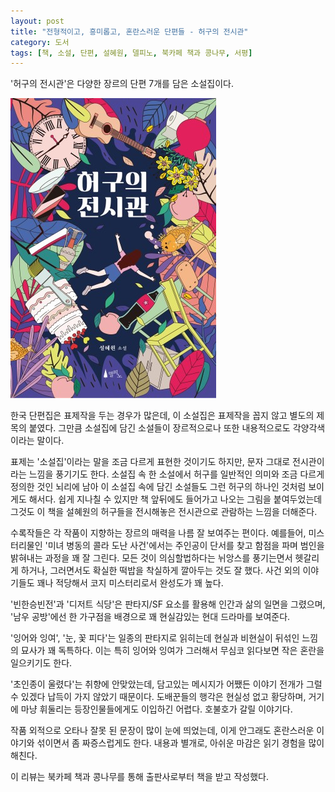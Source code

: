 ```yaml
---
layout: post
title: "전형적이고, 흥미롭고, 혼란스러운 단편들 - 허구의 전시관"
category: 도서
tags: [책, 소설, 단편, 설혜원, 델피노, 북카페 책과 콩나무, 서평]
---
```


'허구의 전시관'은
다양한 장르의 단편 7개를 담은 소설집이다.

![표지](/images/fiction-exhibition-book-h480.jpg)

한국 단편집은 표제작을 두는 경우가 많은데,
이 소설집은 표제작을 꼽지 않고 별도의 제목의 붙였다.
그만큼 소설집에 담긴 소설들이 장르적으로나 또한 내용적으로도 각양각색이라는 말이다.

표제는 '소설집'이라는 말을 조금 다르게 표현한 것이기도 하지만,
문자 그대로 전시관이라는 느낌을 풍기기도 한다.
소설집 속 한 소설에서 허구를 일반적인 의미와 조금 다르게 정의한 것인 뇌리에 남아
이 소설집 속에 담긴 소설들도 그런 허구의 하나인 것처럼 보이게도 해서다.
쉽게 지나칠 수 있지만 책 앞뒤에도 들어가고 나오는 그림을 붙여두었는데
그것도 이 책을 설혜원의 허구들을 전시해놓은 전시관으로 관람하는 느낌을 더해준다.

수록작들은 각 작품이 지향하는 장르의 매력을 나름 잘 보여주는 편이다.
예를들어, 미스터리물인 '미녀 병동의 콜라 도난 사건'에서는
주인공이 단서를 찾고 함점을 파며 범인을 밝혀내는 과정을 꽤 잘 그린다.
모든 것이 의심할법하다는 뉘앙스를 풍기는면서 헷갈리게 하거나,
그러면서도 확실한 떡밥을 착실하게 깔아두는 것도 잘 했다.
사건 외의 이야기들도 꽤나 적당해서 코지 미스터리로서 완성도가 꽤 높다.

'빈한승빈전'과 '디저트 식당'은 판타지/SF 요소를 활용해 인간과 삶의 일면을 그렸으며,
'남우 공방'에선 한 가구점을 배경으로 꽤 현실감있는 현대 드라마를 보여준다.

'잉어와 잉여', '눈, 꽃 피다'는 일종의 판타지로 읽히는데
현실과 비현실이 뒤섞인 느낌의 묘사가 꽤 독특하다.
이는 특히 잉어와 잉여가 그러해서 무심코 읽다보면 작은 혼란을 일으키기도 한다.

'초인종이 울렸다'는 취향에 안맞았는데,
담고있는 메시지가 어쨌든 이야기 전개가 그럴 수 있겠다 납득이 가지 않았기 때문이다.
도배꾼들의 행각은 현실성 없고 황당하며, 거기에 마냥 휘둘리는 등장인물들에게도 이입하긴 어렵다.
호불호가 갈릴 이야기다.

작품 외적으로 오타나 잘못 된 문장이 많이 눈에 띄었는데,
이게 안그래도 혼란스러운 이야기와 섞이면서 좀 짜증스럽게도 한다.
내용과 별개로, 아쉬운 마감은 읽기 경험을 많이 해친다.



<div class="im im-info">
이 리뷰는 북카페 책과 콩나무를 통해 출판사로부터 책을 받고 작성했다.
</div>
